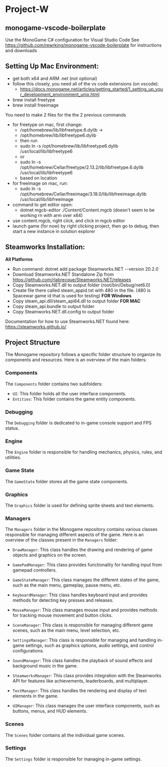 # Project-W

## monogame-vscode-boilerplate

Use the MonoGame C# configuration for Visual Studio Code
See https://github.com/rewrking/monogame-vscode-boilerplate for instructions and downloads

## Setting Up Mac Environment:
- get both x64 and ARM .net (not optional)
- follow this closely, you need all of the vs code extensions (on vscode):
  - https://docs.monogame.net/articles/getting_started/1_setting_up_your_development_environment_unix.html
- brew install freetype
- brew install freeimage

You need to make 2 files for the the 2 previous commands
- for freetype on mac, first change: 
  - /opt/homebrew/lib/libfreetype.6.dylib -> 
  - /opt/homebrew/lib/libfreetype6.dylib
  - then run
  - sudo ln -s /opt/homebrew/lib/libfreetype6.dylib /usr/local/lib/libfreetype6
  - or
  - sudo ln -s /opt/homebrew/Cellar/freetype/2.13.2/lib/libfreetype.6.dylib /usr/local/lib/libfreetype6
  - based on location
- for freeimage on mac, run:
  - sudo ln -s /opt/homebrew/Cellar/freeimage/3.18.0/lib/libfreeimage.dylib /usr/local/lib/libfreeimage
- command to get editor open:
  - dotnet mgcb-editor ./Content/Content.mgcb (doesn't seem to be working rn with arm over x64)
- use content.mgcb, right click, and click in mgcb editor
- launch game (for now) by right clicking project, then go to debug, then start a new instance in solution explorer

## Steamworks Installation:
**All Platforms**
  - Run command: dotnet add package Steamworks.NET --version 20.2.0
  - Download Steamworks.NET Standalone Zip from https://github.com/rlabrecque/Steamworks.NET/releases
  - Copy Steamworks.NET.dll to output folder (root/bin/Debug/net6.0)
  - Create file there called steam_appid.txt with 480 in the file. (480 is Spacewar game id that is used for testing) 
**FOR Windows**
 - Copy steam_api.dll/steam_api64.dll to output folder
**FOR MAC**
  - Copy steam_api.bundle to output folder
  - Copy Steamworks.NET.dll.config to output folder

Documentation for how to use Steamworks.NET found here: https://steamworks.github.io/

## Project Structure

The Monogame repository follows a specific folder structure to organize its components and resources. Here is an overview of the main folders:

### Components
The `Components` folder contains two subfolders:
- `UI`: This folder holds all the user interface components.
- `Entities`: This folder contains the game entity components.

### Debugging
The `Debugging` folder is dedicated to in-game console support and FPS status.

### Engine
The `Engine` folder is responsible for handling mechanics, physics, rules, and utilities.

### Game State
The `GameState` folder stores all the game state components.

### Graphics
The `Graphics` folder is used for defining sprite sheets and text elements.

### Managers
The `Managers` folder in the Monogame repository contains various classes responsible for managing different aspects of the game. Here is an overview of the classes present in the `Managers` folder:

- `DrawManager`: This class handles the drawing and rendering of game objects and graphics on the screen.

- `GamePadManager`: This class provides functionality for handling input from gamepad controllers.

- `GameStateManager`: This class manages the different states of the game, such as the main menu, gameplay, pause menu, etc.

- `KeyboardManager`: This class handles keyboard input and provides methods for detecting key presses and releases.

- `MouseManager`: This class manages mouse input and provides methods for tracking mouse movement and button clicks.

- `SceneManager`: This class is responsible for managing different game scenes, such as the main menu, level selection, etc.

- `SettingsManager`: This class is responsible for managing and handling in-game settings, such as graphics options, audio settings, and control configurations.

- `SoundManager`: This class handles the playback of sound effects and background music in the game.

- `SteamworksManager`: This class provides integration with the Steamworks API for features like achievements, leaderboards, and multiplayer.

- `TextManager`: This class handles the rendering and display of text elements in the game.

- `UIManager`: This class manages the user interface components, such as buttons, menus, and HUD elements.

### Scenes
The `Scenes` folder contains all the individual game scenes.

### Settings
The `Settings` folder is responsible for managing in-game settings.